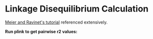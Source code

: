 # Linkage Disequilibrium Calculation

[Meier and Ravinet's tutorial](https://speciationgenomics.github.io/ld_decay/) referenced extensively.

**Run plink to get pairwise r2 values:**
```bash

```